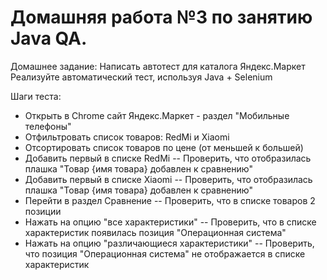 # Домашняя работа №3 по занятию Java QA.
Домашнее задание:
Написать автотест для каталога Яндекс.Маркет
Реализуйте автоматический тест, используя Java + Selenium

Шаги теста:
- Открыть в Chrome сайт Яндекс.Маркет - раздел "Мобильные телефоны"
- Отфильтровать список товаров: RedMi и Xiaomi
- Отсортировать список товаров по цене (от меньшей к большей)
- Добавить первый в списке RedMi
-- Проверить, что отобразилась плашка "Товар {имя товара} добавлен к сравнению"
- Добавить первый в списке Xiaomi
-- Проверить, что отобразилась плашка "Товар {имя товара} добавлен к сравнению"
- Перейти в раздел Сравнение
-- Проверить, что в списке товаров 2 позиции
- Нажать на опцию "все характеристики"
-- Проверить, что в списке характеристик появилась позиция "Операционная система"
- Нажать на опцию "различающиеся характеристики"
-- Проверить, что позиция "Операционная система" не отображается в списке характеристик